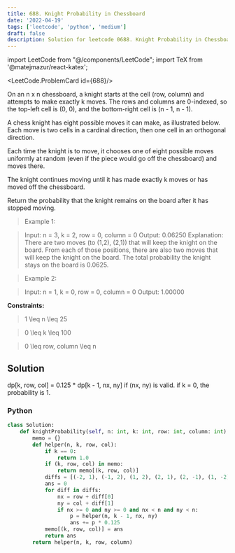 ```yaml
---
title: 688. Knight Probability in Chessboard
date: '2022-04-19'
tags: ['leetcode', 'python', 'medium']
draft: false
description: Solution for leetcode 0688. Knight Probability in Chessboard
---
```

import LeetCode from "@/components/LeetCode";
import TeX from '@matejmazur/react-katex';

<LeetCode.ProblemCard id={688}/>
 
On an n x n chessboard, a knight starts at the cell (row, column) and attempts to make exactly k moves. The rows and columns are 0-indexed, so the top-left cell is (0, 0), and the bottom-right cell is (n - 1, n - 1).

A chess knight has eight possible moves it can make, as illustrated below. Each move is two cells in a cardinal direction, then one cell in an orthogonal direction.

Each time the knight is to move, it chooses one of eight possible moves uniformly at random (even if the piece would go off the chessboard) and moves there.

The knight continues moving until it has made exactly k moves or has moved off the chessboard.

Return the probability that the knight remains on the board after it has stopped moving.

 > Example 1:

 > Input: n = 3, k = 2, row = 0, column = 0
 > Output: 0.06250
 > Explanation: There are two moves (to (1,2), (2,1)) that will keep the knight on the board.
 > From each of those positions, there are also two moves that will keep the knight on the board.
 > The total probability the knight stays on the board is 0.0625.

 > Example 2:

 > Input: n = 1, k = 0, row = 0, column = 0
 > Output: 1.00000

**Constraints:**

 > 1 <TeX>\leq</TeX> n <TeX>\leq</TeX> 25

 > 0 <TeX>\leq</TeX> k <TeX>\leq</TeX> 100

 > 0 <TeX>\leq</TeX> row, column <TeX>\leq</TeX> n


## Solution
dp[k, row, col] = 0.125 * dp[k - 1, nx, ny] if (nx, ny) is valid. if k = 0, the probability is 1.


### Python
```python
class Solution:
    def knightProbability(self, n: int, k: int, row: int, column: int) -> float:
        memo = {}
        def helper(n, k, row, col):
            if k == 0:
                return 1.0
            if (k, row, col) in memo:
                return memo[(k, row, col)]
            diffs = [(-2, 1), (-1, 2), (1, 2), (2, 1), (2, -1), (1, -2), (-1, -2), (-2, -1)]
            ans = 0
            for diff in diffs:
                nx = row + diff[0]
                ny = col + diff[1]
                if nx >= 0 and ny >= 0 and nx < n and ny < n:
                    p = helper(n, k - 1, nx, ny)
                    ans += p * 0.125
            memo[(k, row, col)] = ans
            return ans
        return helper(n, k, row, column)
```
